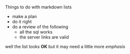 Things to do with markdown lists
- make a plan
- do it right
- do a review of the following
  - all the sql works
  - the server links are valid

well the list looks  **OK** but it may need a little more *emphasis*
